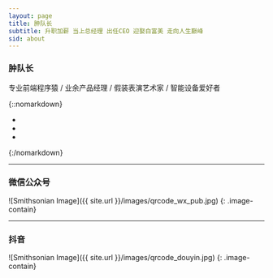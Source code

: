```yaml
---
layout: page
title: 肿队长
subtitle: 升职加薪 当上总经理 出任CEO 迎娶白富美 走向人生巅峰
sid: about
---
```

### 肿队长
专业前端程序猿 / 业余产品经理 / 假装表演艺术家 / 智能设备爱好者

{::nomarkdown}
<ul class="list-inline social-buttons about-btns">
  <li><a href="mailto:i@yorry.cn" title="邮件"><i class="fa fa-envelope"></i></a></li>
  <li><a href="https://weibo.com/yorry" title="微博" target="_blank"><i class="fa fa-weibo"></i></a></li>
  <li><a href="https://github.com/yorrywei" title="github" target="_blank"><i class="fa fa-github"></i></a></li>
</ul>
{:/nomarkdown}

---

### 微信公众号
![Smithsonian Image]({{ site.url }}/images/qrcode_wx_pub.jpg)
{: .image-contain}

---

### 抖音
![Smithsonian Image]({{ site.url }}/images/qrcode_douyin.jpg)
{: .image-contain}